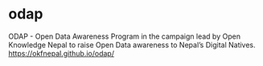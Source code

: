 # odap
ODAP - Open Data Awareness Program in the campaign lead by Open Knowledge Nepal to raise Open Data awareness to Nepal’s Digital Natives.
https://okfnepal.github.io/odap/
